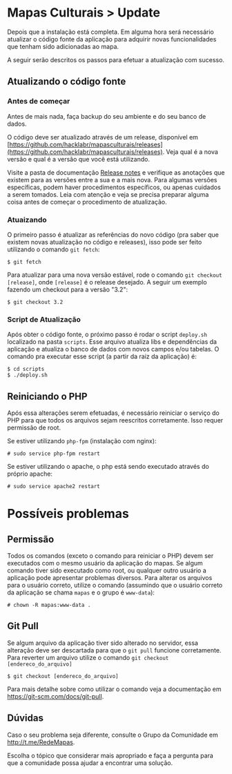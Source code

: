 # Mapas Culturais > Update

Depois que a instalação está completa. Em alguma hora será necessário atualizar o código fonte da aplicação para adquirir novas funcionalidades que tenham sido adicionadas ao mapa.

A seguir serão descritos os passos para efetuar a atualização com sucesso.

## Atualizando o código fonte

### Antes de começar

Antes de mais nada, faça backup do seu ambiente e do seu banco de dados.

O código deve ser atualizado através de um release, disponível em [https://github.com/hacklabr/mapasculturais/releases](https://github.com/hacklabr/mapasculturais/releases). Veja qual é a nova versão e qual é a versão que você está utilizando.

Visite a pasta de documentação [Release notes](https://github.com/hacklabr/mapasculturais/tree/master/documentation/releases-notes) e verifique as anotações que existem para as versões entre a sua e a mais nova. Para algumas versões específicas, podem haver procedimentos específicos, ou apenas cuidados a serem tomados. Leia com atenção e veja se precisa preparar alguma coisa antes de começar o procedimento de atualização.

### Atuaizando

O primeiro passo é atualizar as referências do novo código (pra saber que existem novas atualização no código e releases), isso pode ser feito utilizando o comando `git fetch`:

```
$ git fetch
```

Para atualizar para uma nova versão estável, rode o comando `git checkout [release]`, onde `[release]` é o release desejado. A seguir um exemplo fazendo um checkout para a versão "3.2":

```
$ git checkout 3.2
```

### Script de Atualização

Após obter o código fonte, o próximo passo é rodar o script `deploy.sh` localizado na pasta `scripts`. Esse arquivo atualiza libs e dependências da aplicação e atualiza o banco de dados com novos campos e/ou tabelas. O comando pra executar esse script (a partir da raiz da aplicação) é:

```
$ cd scripts
$ ./deploy.sh
```

## Reiniciando o PHP

Após essa alterações serem efetuadas, é necessário reiniciar o serviço do PHP para que todos os arquivos sejam reescritos corretamente. Isso requer permissão de root.

Se estiver utilizando `php-fpm` (instalação com nginx):

```
# sudo service php-fpm restart
```
Se estiver utilizando o apache, o php está sendo executado através do próprio apache:

```
# sudo service apache2 restart
```

# Possíveis problemas

## Permissão

Todos os comandos (exceto o comando para reiniciar o PHP) devem ser executados com o mesmo usuário da aplicação do mapas. Se algum comando tiver sido executado como root, ou qualquer outro usuário a aplicação pode apresentar problemas diversos. Para alterar os arquivos para o usuário correto, utilize o comando (assumindo que o usuário correto da aplicação se chama `mapas` e o grupo é `www-data`):

```
# chown -R mapas:www-data .
```

## Git Pull

Se algum arquivo da aplicação tiver sido alterado no servidor, essa alteração deve ser descartada para que o `git pull` funcione corretamente. Para reverter um arquivo utilize o comando `git checkout [endereco_do_arquivo]`

```
$ git checkout [endereco_do_arquivo]
```

Para mais detalhe sobre como utilizar o comando veja a documentação em https://git-scm.com/docs/git-pull.


## Dúvidas

Caso o seu problema seja diferente, consulte o Grupo da Comunidade em http://t.me/RedeMapas. 

Escolha o tópico que considerar mais apropriado e faça a pergunta para que a comunidade possa ajudar a encontrar uma solução.
